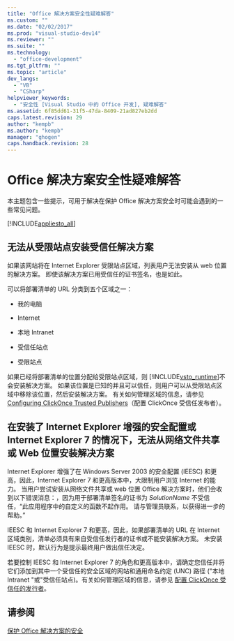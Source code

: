 ```yaml
---
title: "Office 解决方案安全性疑难解答"
ms.custom: ""
ms.date: "02/02/2017"
ms.prod: "visual-studio-dev14"
ms.reviewer: ""
ms.suite: ""
ms.technology: 
  - "office-development"
ms.tgt_pltfrm: ""
ms.topic: "article"
dev_langs: 
  - "VB"
  - "CSharp"
helpviewer_keywords: 
  - "安全性 [Visual Studio 中的 Office 开发], 疑难解答"
ms.assetid: 6f85dd61-31f5-47da-8409-21ad827eb2dd
caps.latest.revision: 29
author: "kempb"
ms.author: "kempb"
manager: "ghogen"
caps.handback.revision: 28
---
```

# Office 解决方案安全性疑难解答
  本主题包含一些提示，可用于解决在保护 Office 解决方案安全时可能会遇到的一些常见问题。  
  
 [!INCLUDE[appliesto_all](../vsto/includes/appliesto-all-md.md)]  
  
## 无法从受限站点安装受信任解决方案  
 如果该网站将在 Internet Explorer 受限站点区域，列表用户无法安装从 web 位置的解决方案。  即使该解决方案已用受信任的证书签名，也是如此。  
  
 可以将部署清单的 URL 分类到五个区域之一：  
  
-   我的电脑  
  
-   Internet  
  
-   本地 Intranet  
  
-   受信任站点  
  
-   受限站点  
  
 如果已经将部署清单的位置分配给受限站点区域，则 [!INCLUDE[vsto_runtime](../vsto/includes/vsto-runtime-md.md)]不会安装解决方案。  如果该位置是已知的并且可以信任，则用户可以从受限站点区域中移除该位置，然后安装解决方案。  有关如何管理区域的信息，请参见 [Configuring ClickOnce Trusted Publishers](http://go.microsoft.com/fwlink/?LinkId=94774)（配置 ClickOnce 受信任发布者）。  
  
## 在安装了 Internet Explorer 增强的安全配置或 Internet Explorer 7 的情况下，无法从网络文件共享或 Web 位置安装解决方案  
 Internet Explorer 增强了在 Windows Server 2003 的安全配置 \(IEESC\) 和更高，因此，Internet Explorer 7 和更高版本中，大限制用户浏览 Internet 的能力。  当用户尝试安装从网络文件共享或 web 位置 Office 解决方案时，他们会收到以下错误消息：，因为用于部署清单签名的证书为 *SolutionName* 不受信任，“此应用程序中的自定义的函数不起作用。  请与管理员联系，以获得进一步的帮助。”  
  
 IEESC 和 Internet Explorer 7 和更高，因此，如果部署清单的 URL 在 Internet 区域类别，清单必须具有来自受信任发行者的证书或不能安装解决方案。  未安装 IEESC 时，默认行为是提示最终用户做出信任决定。  
  
 若要控制 IEESC 和 Internet Explorer 7 的角色和更高版本中，请确定您信任并将它们添加到其中一个受信任的安全区域的网站和通用命名约定 \(UNC\) 路径 \("本地 Intranet "或"受信任站点\)。有关如何管理区域的信息，请参见 [配置 ClickOnce 受信任的发行者](http://go.microsoft.com/fwlink/?LinkId=94774)。  
  
## 请参阅  
 [保护 Office 解决方案的安全](../vsto/securing-office-solutions.md)  
  
  